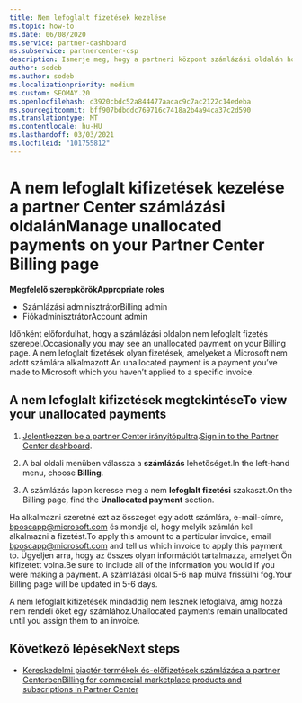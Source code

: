 ```yaml
---
title: Nem lefoglalt fizetések kezelése
ms.topic: how-to
ms.date: 06/08/2020
ms.service: partner-dashboard
ms.subservice: partnercenter-csp
description: Ismerje meg, hogy a partneri központ számlázási oldalán hogyan jelenik meg a nem lefoglalt fizetések. Ismerje meg, hogyan alkalmazhatja őket a számlákon.
author: sodeb
ms.author: sodeb
ms.localizationpriority: medium
ms.custom: SEOMAY.20
ms.openlocfilehash: d3920cbdc52a844477aacac9c7ac2122c14edeba
ms.sourcegitcommit: bff907bdbddc769716c7418a2b4a94ca37c2d590
ms.translationtype: MT
ms.contentlocale: hu-HU
ms.lasthandoff: 03/03/2021
ms.locfileid: "101755812"
---
```

# <a name="manage-unallocated-payments-on-your-partner-center-billing-page"></a><span data-ttu-id="fba94-104">A nem lefoglalt kifizetések kezelése a partner Center számlázási oldalán</span><span class="sxs-lookup"><span data-stu-id="fba94-104">Manage unallocated payments on your Partner Center Billing page</span></span>

<span data-ttu-id="fba94-105">**Megfelelő szerepkörök**</span><span class="sxs-lookup"><span data-stu-id="fba94-105">**Appropriate roles**</span></span>

- <span data-ttu-id="fba94-106">Számlázási adminisztrátor</span><span class="sxs-lookup"><span data-stu-id="fba94-106">Billing admin</span></span>
- <span data-ttu-id="fba94-107">Fiókadminisztrátor</span><span class="sxs-lookup"><span data-stu-id="fba94-107">Account admin</span></span>

<span data-ttu-id="fba94-108">Időnként előfordulhat, hogy a számlázási oldalon nem lefoglalt fizetés szerepel.</span><span class="sxs-lookup"><span data-stu-id="fba94-108">Occasionally you may see an unallocated payment on your Billing page.</span></span> <span data-ttu-id="fba94-109">A nem lefoglalt fizetések olyan fizetések, amelyeket a Microsoft nem adott számlára alkalmazott.</span><span class="sxs-lookup"><span data-stu-id="fba94-109">An unallocated payment is a payment you’ve made to Microsoft which you haven’t applied to a specific invoice.</span></span>

## <a name="to-view-your-unallocated-payments"></a><span data-ttu-id="fba94-110">A nem lefoglalt kifizetések megtekintése</span><span class="sxs-lookup"><span data-stu-id="fba94-110">To view your unallocated payments</span></span>

1. <span data-ttu-id="fba94-111">[Jelentkezzen be a partner Center irányítópultra](https://partner.microsoft.com/dashboard/home).</span><span class="sxs-lookup"><span data-stu-id="fba94-111">[Sign in to the Partner Center dashboard](https://partner.microsoft.com/dashboard/home).</span></span>

2. <span data-ttu-id="fba94-112">A bal oldali menüben válassza a **számlázás** lehetőséget.</span><span class="sxs-lookup"><span data-stu-id="fba94-112">In the left-hand menu, choose **Billing**.</span></span>

3. <span data-ttu-id="fba94-113">A számlázás lapon keresse meg a nem **lefoglalt fizetési** szakaszt.</span><span class="sxs-lookup"><span data-stu-id="fba94-113">On the Billing page, find the **Unallocated payment** section.</span></span> 

<span data-ttu-id="fba94-114">Ha alkalmazni szeretné ezt az összeget egy adott számlára, e-mail-címre, bposcapp@microsoft.com és mondja el, hogy melyik számlán kell alkalmazni a fizetést.</span><span class="sxs-lookup"><span data-stu-id="fba94-114">To apply this amount to a particular invoice, email bposcapp@microsoft.com and tell us which invoice to apply this payment to.</span></span> <span data-ttu-id="fba94-115">Ügyeljen arra, hogy az összes olyan információt tartalmazza, amelyet Ön kifizetett volna.</span><span class="sxs-lookup"><span data-stu-id="fba94-115">Be sure to include all of the information you would if you were making a payment.</span></span> <span data-ttu-id="fba94-116">A számlázási oldal 5-6 nap múlva frissülni fog.</span><span class="sxs-lookup"><span data-stu-id="fba94-116">Your Billing page will be updated in 5-6 days.</span></span> 

<span data-ttu-id="fba94-117">A nem lefoglalt kifizetések mindaddig nem lesznek lefoglalva, amíg hozzá nem rendeli őket egy számlához.</span><span class="sxs-lookup"><span data-stu-id="fba94-117">Unallocated payments remain unallocated until you assign them to an invoice.</span></span> 

## <a name="next-steps"></a><span data-ttu-id="fba94-118">Következő lépések</span><span class="sxs-lookup"><span data-stu-id="fba94-118">Next steps</span></span>

- [<span data-ttu-id="fba94-119">Kereskedelmi piactér-termékek és-előfizetések számlázása a partner Centerben</span><span class="sxs-lookup"><span data-stu-id="fba94-119">Billing for commercial marketplace products and subscriptions in Partner Center</span></span>](csp-commercial-marketplace-billing.md)